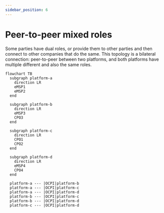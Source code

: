 ```yaml
---
sidebar_position: 6
---
```


# Peer-to-peer mixed roles

Some parties have dual roles, or provide them to other parties and then connect to other companies that do the same.
This topology is a bilateral connection: peer-to-peer between two platforms,
and both platforms have multiple different and also the same roles.

```mermaid
flowchart TB
  subgraph platform-a
    direction LR
    eMSP1
    eMSP2
  end

  subgraph platform-b
    direction LR
    eMSP3
    CPO3
  end

  subgraph platform-c
    direction LR
    CPO1
    CPO2
  end

  subgraph platform-d
    direction LR
    eMSP4
    CPO4
  end

  platform-a --- |OCPI|platform-b
  platform-a --- |OCPI|platform-c
  platform-a --- |OCPI|platform-d
  platform-b --- |OCPI|platform-c
  platform-b --- |OCPI|platform-d
  platform-c --- |OCPI|platform-d
```
